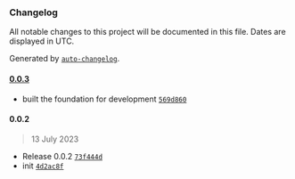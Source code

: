 ### Changelog

All notable changes to this project will be documented in this file. Dates are displayed in UTC.

Generated by [`auto-changelog`](https://github.com/CookPete/auto-changelog).

#### [0.0.3](https://github.com/izelnakri/qunitx-cli/compare/0.0.2...0.0.3)

- built the foundation for development [`569d860`](https://github.com/izelnakri/qunitx-cli/commit/569d8606b75287aceeaaf0b711139650182cd6c4)

#### 0.0.2

> 13 July 2023

- Release 0.0.2 [`73f444d`](https://github.com/izelnakri/qunitx-cli/commit/73f444d385dd8c08188f5a992f172bd5ff898d89)
- init [`4d2ac8f`](https://github.com/izelnakri/qunitx-cli/commit/4d2ac8fd98ce7a4c988f9036064a6ef592b55f8f)
